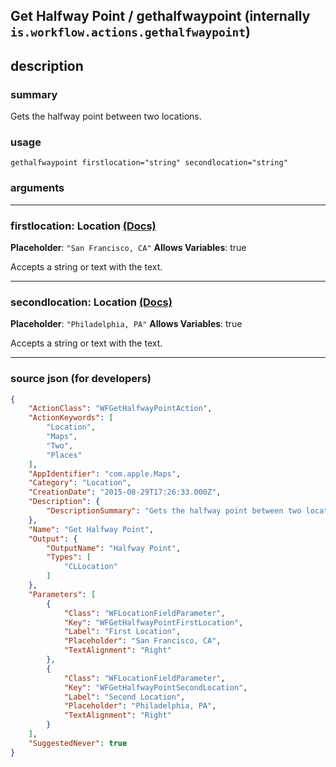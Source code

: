 
## Get Halfway Point / gethalfwaypoint (internally `is.workflow.actions.gethalfwaypoint`)


## description

### summary

Gets the halfway point between two locations.


### usage
```
gethalfwaypoint firstlocation="string" secondlocation="string"
```

### arguments

---

### firstlocation: Location [(Docs)](https://pfgithub.github.io/shortcutslang/gettingstarted#text-field)
**Placeholder**: `"San Francisco, CA"`
**Allows Variables**: true



Accepts a string 
or text
with the text.

---

### secondlocation: Location [(Docs)](https://pfgithub.github.io/shortcutslang/gettingstarted#text-field)
**Placeholder**: `"Philadelphia, PA"`
**Allows Variables**: true



Accepts a string 
or text
with the text.

---

### source json (for developers)

```json
{
	"ActionClass": "WFGetHalfwayPointAction",
	"ActionKeywords": [
		"Location",
		"Maps",
		"Two",
		"Places"
	],
	"AppIdentifier": "com.apple.Maps",
	"Category": "Location",
	"CreationDate": "2015-08-29T17:26:33.000Z",
	"Description": {
		"DescriptionSummary": "Gets the halfway point between two locations."
	},
	"Name": "Get Halfway Point",
	"Output": {
		"OutputName": "Halfway Point",
		"Types": [
			"CLLocation"
		]
	},
	"Parameters": [
		{
			"Class": "WFLocationFieldParameter",
			"Key": "WFGetHalfwayPointFirstLocation",
			"Label": "First Location",
			"Placeholder": "San Francisco, CA",
			"TextAlignment": "Right"
		},
		{
			"Class": "WFLocationFieldParameter",
			"Key": "WFGetHalfwayPointSecondLocation",
			"Label": "Second Location",
			"Placeholder": "Philadelphia, PA",
			"TextAlignment": "Right"
		}
	],
	"SuggestedNever": true
}
```
